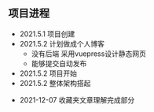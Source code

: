 ## 项目进程
+ 2021.5.1 项目创建
+ 2021.5.2 计划做成个人博客
    - 没有后端 采用vuepress设计静态网页
    - 能够提交自动发布
+ 2021.5.2 项目开始
+ 2021.5.2 整体架构搭起
<!-- |  要求  |  完成状态  |  记入时间  |  备注  |
|  ----  |  ----  |  ----  |  ----  |
|  整体搭建  |  完成  |  2021.5.2  |  vuepres框架使用  |
|  固定文件夹创建  |  完成  |  2021.5.2  |  顶部菜单与左侧菜单（左菜单未优化）  |
|  主题  |
|  音乐功能  |
|  live2D  |
|  发布单博客文章  |
|  特殊文件MD5单向加密验证  | -->
+ 2021-12-07 收藏夹文章理解完成部分